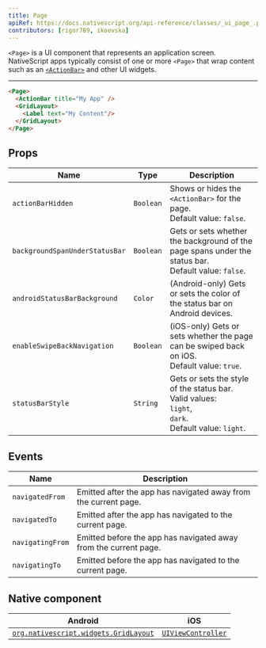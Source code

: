 ```yaml
---
title: Page
apiRef: https://docs.nativescript.org/api-reference/classes/_ui_page_.page
contributors: [rigor789, ikoevska]
---
```


`<Page>` is a UI component that represents an application screen. NativeScript apps typically consist of one or more `<Page>` that wrap content such as an [`<ActionBar>`](/en/docs/elements/action-bar/action-bar) and other UI widgets.

---

```html
<Page>
  <ActionBar title="My App" />
  <GridLayout>
    <Label text="My Content"/>
  </GridLayout>
</Page>
```

## Props

| Name | Type | Description |
|------|------|-------------|
| `actionBarHidden` | `Boolean` | Shows or hides the `<ActionBar>` for the page.<br/>Default value: `false`.
| `backgroundSpanUnderStatusBar` | `Boolean` | Gets or sets whether the background of the page spans under the status bar.<br/>Default value: `false`.
| `androidStatusBarBackground` | `Color` | (Android-only) Gets or sets the color of the status bar on Android devices.
| `enableSwipeBackNavigation` | `Boolean` | (iOS-only) Gets or sets whether the page can be swiped back on iOS.<br/>Default value: `true`.
| `statusBarStyle` | `String` | Gets or sets the style of the status bar.<br/>Valid values:<br/>`light`,<br/>`dark`. <br/> Default value: `light`.

## Events

| Name | Description |
|------|-------------|
| `navigatedFrom` | Emitted after the app has navigated away from the current page.
| `navigatedTo` | Emitted after the app has navigated to the current page.
| `navigatingFrom` | Emitted before the app has navigated away from the current page.
| `navigatingTo` | Emitted before the app has navigated to the current page.

## Native component

| Android | iOS |
|---------|-----|
| [`org.nativescript.widgets.GridLayout`](https://github.com/NativeScript/tns-core-modules-widgets/blob/master/android/widgets/src/main/java/org/nativescript/widgets/GridLayout.java) | [`UIViewController`](https://developer.apple.com/documentation/uikit/uiviewcontroller)
